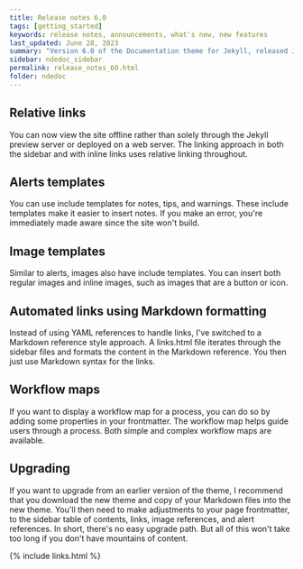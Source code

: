 ```yaml
---
title: Release notes 6.0
tags: [getting_started]
keywords: release notes, announcements, what's new, new features
last_updated: June 28, 2023
summary: "Version 6.0 of the Documentation theme for Jekyll, released July 4, 2016, implements relative links so you can view the files offline or on any server without configuring urls and baseurls. Additionally, you can store pages in subdirectories. Templates for alerts and images are available."
sidebar: ndedoc_sidebar
permalink: release_notes_60.html
folder: ndedoc
---
```


## Relative links

You can now view the site offline rather than solely through the Jekyll preview server or deployed on a web server. The linking approach in both the sidebar and with inline links uses relative linking throughout.

## Alerts templates

You can use include templates for notes, tips, and warnings. These include templates make it easier to insert notes. If you make an error, you're immediately made aware since the site won't build. 

## Image templates

Similar to alerts, images also have include templates. You can insert both regular images and inline images, such as images that are a button or icon. 

## Automated links using Markdown formatting

Instead of using YAML references to handle links, I've switched to a Markdown reference style approach. A links.html file iterates through the sidebar files and formats the content in the Markdown reference. You then just use Markdown syntax for the links. 

## Workflow maps

If you want to display a workflow map for a process, you can do so by adding some properties in your frontmatter. The workflow map helps guide users through a process. Both simple and complex workflow maps are available.

## Upgrading

If you want to upgrade from an earlier version of the theme, I recommend that you download the new theme and copy of your Markdown files into the new theme. You'll then need to make adjustments to your page frontmatter, to the sidebar table of contents, links, image references, and alert references. In short, there's no easy upgrade path. But all of this won't take too long if you don't have mountains of content.

{% include links.html %}
